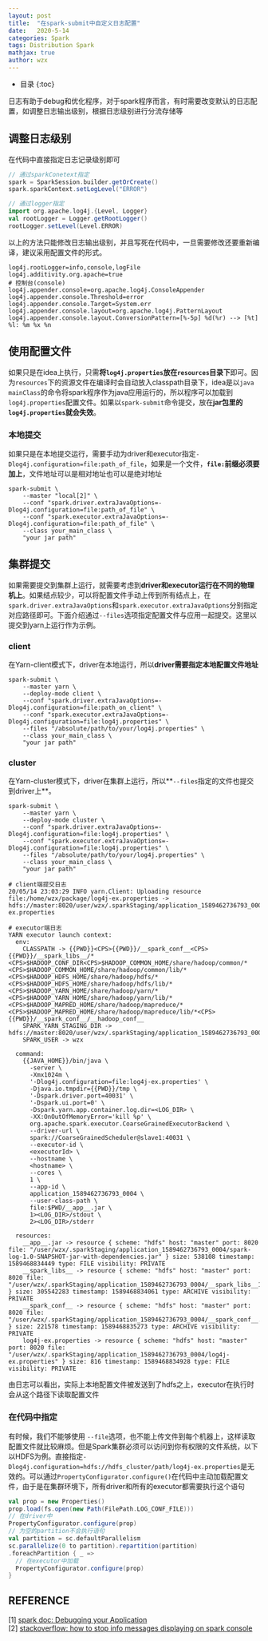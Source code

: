 ```yaml
---
layout: post
title:  "在spark-submit中自定义日志配置"
date:   2020-5-14
categories: Spark
tags: Distribution Spark
mathjax: true
author: wzx
---
```


- 目录
{:toc}

日志有助于debug和优化程序，对于spark程序而言，有时需要改变默认的日志配置，如调整日志输出级别，根据日志级别进行分流存储等




## 调整日志级别
在代码中直接指定日志记录级别即可
```scala
// 通过sparkConetext指定
spark = SparkSession.builder.getOrCreate()
spark.sparkContext.setLogLevel("ERROR")

// 通过logger指定
import org.apache.log4j.{Level, Logger}
val rootLogger = Logger.getRootLogger()
rootLogger.setLevel(Level.ERROR)
```

以上的方法只能修改日志输出级别，并且写死在代码中，一旦需要修改还要重新编译，建议采用配置文件的形式。
```properties
log4j.rootLogger=info,console,logFile
log4j.additivity.org.apache=true
# 控制台(console)
log4j.appender.console=org.apache.log4j.ConsoleAppender
log4j.appender.console.Threshold=error
log4j.appender.console.Target=System.err
log4j.appender.console.layout=org.apache.log4j.PatternLayout
log4j.appender.console.layout.ConversionPattern=[%-5p] %d(%r) --> [%t] %l: %m %x %n
```


## 使用配置文件
如果只是在idea上执行，只需**将`log4j.properties`放在`resources`目录下**即可。因为`resources`下的资源文件在编译时会自动放入classpath目录下，idea是以`java mainClass`的命令将spark程序作为java应用运行的，所以程序可以加载到`log4j.properties`配置文件。如果以`spark-submit`命令提交，放在**jar包里的`log4j.properties`就会失效**。

### 本地提交
如果只是在本地提交运行，需要手动为driver和executor指定`-Dlog4j.configuration=file:path_of_file`，如果是一个文件，**`file:`前缀必须要加上**，文件地址可以是相对地址也可以是绝对地址

```shell
spark-submit \
    --master "local[2]" \
    --conf "spark.driver.extraJavaOptions=-Dlog4j.configuration=file:path_of_file" \
    --conf "spark.executor.extraJavaOptions=-Dlog4j.configuration=file:path_of_file" \
    --class your_main_class \
    "your jar path"
```

## 集群提交
如果需要提交到集群上运行，就需要考虑到**driver和executor运行在不同的物理机上**。如果结点较少，可以将配置文件手动上传到所有结点上，在`spark.driver.extraJavaOptions`和`spark.executor.extraJavaOptions`分别指定对应路径即可。下面介绍通过`--files`选项指定配置文件与应用一起提交。这里以提交到yarn上运行作为示例。

### client
在Yarn-client模式下，driver在本地运行，所以**driver需要指定本地配置文件地址**

```shell
spark-submit \
    --master yarn \
    --deploy-mode client \
    --conf "spark.driver.extraJavaOptions=-Dlog4j.configuration=file:path_on_client" \
    --conf "spark.executor.extraJavaOptions=-Dlog4j.configuration=file:log4j.properties" \
    --files "/absolute/path/to/your/log4j.properties" \
    --class your_main_class \
    "your jar path"
```

### cluster
在Yarn-cluster模式下，driver在集群上运行，所以**`--files`指定的文件也提交到driver上**。

```shell
spark-submit \
    --master yarn \
    --deploy-mode cluster \
    --conf "spark.driver.extraJavaOptions=-Dlog4j.configuration=file:log4j.properties" \
    --conf "spark.executor.extraJavaOptions=-Dlog4j.configuration=file:log4j.properties" \
    --files "/absolute/path/to/your/log4j.properties" \
    --class your_main_class \
    "your jar path"
```

```
# client端提交日志
20/05/14 23:03:29 INFO yarn.Client: Uploading resource file:/home/wzx/package/log4j-ex.properties -> hdfs://master:8020/user/wzx/.sparkStaging/application_1589462736793_0003/log4j-ex.properties

# executor端日志
YARN executor launch context:
  env:
    CLASSPATH -> {{PWD}}<CPS>{{PWD}}/__spark_conf__<CPS>{{PWD}}/__spark_libs__/*<CPS>$HADOOP_CONF_DIR<CPS>$HADOOP_COMMON_HOME/share/hadoop/common/*<CPS>$HADOOP_COMMON_HOME/share/hadoop/common/lib/*<CPS>$HADOOP_HDFS_HOME/share/hadoop/hdfs/*<CPS>$HADOOP_HDFS_HOME/share/hadoop/hdfs/lib/*<CPS>$HADOOP_YARN_HOME/share/hadoop/yarn/*<CPS>$HADOOP_YARN_HOME/share/hadoop/yarn/lib/*<CPS>$HADOOP_MAPRED_HOME/share/hadoop/mapreduce/*<CPS>$HADOOP_MAPRED_HOME/share/hadoop/mapreduce/lib/*<CPS>{{PWD}}/__spark_conf__/__hadoop_conf__
    SPARK_YARN_STAGING_DIR -> hdfs://master:8020/user/wzx/.sparkStaging/application_1589462736793_0004
    SPARK_USER -> wzx

  command:
    {{JAVA_HOME}}/bin/java \
      -server \
      -Xmx1024m \
      '-Dlog4j.configuration=file:log4j-ex.properties' \
      -Djava.io.tmpdir={{PWD}}/tmp \
      '-Dspark.driver.port=40031' \
      '-Dspark.ui.port=0' \
      -Dspark.yarn.app.container.log.dir=<LOG_DIR> \
      -XX:OnOutOfMemoryError='kill %p' \
      org.apache.spark.executor.CoarseGrainedExecutorBackend \
      --driver-url \
      spark://CoarseGrainedScheduler@slave1:40031 \
      --executor-id \
      <executorId> \
      --hostname \
      <hostname> \
      --cores \
      1 \
      --app-id \
      application_1589462736793_0004 \
      --user-class-path \
      file:$PWD/__app__.jar \
      1><LOG_DIR>/stdout \
      2><LOG_DIR>/stderr

  resources:
    __app__.jar -> resource { scheme: "hdfs" host: "master" port: 8020 file: "/user/wzx/.sparkStaging/application_1589462736793_0004/spark-log-1.0-SNAPSHOT-jar-with-dependencies.jar" } size: 538108 timestamp: 1589468834449 type: FILE visibility: PRIVATE
    __spark_libs__ -> resource { scheme: "hdfs" host: "master" port: 8020 file: "/user/wzx/.sparkStaging/application_1589462736793_0004/__spark_libs__1732228556517610975.zip" } size: 305542283 timestamp: 1589468834061 type: ARCHIVE visibility: PRIVATE
    __spark_conf__ -> resource { scheme: "hdfs" host: "master" port: 8020 file: "/user/wzx/.sparkStaging/application_1589462736793_0004/__spark_conf__.zip" } size: 221578 timestamp: 1589468835273 type: ARCHIVE visibility: PRIVATE
    log4j-ex.properties -> resource { scheme: "hdfs" host: "master" port: 8020 file: "/user/wzx/.sparkStaging/application_1589462736793_0004/log4j-ex.properties" } size: 816 timestamp: 1589468834928 type: FILE visibility: PRIVATE
```
由日志可以看出，实际上本地配置文件被发送到了hdfs之上，executor在执行时会从这个路径下读取配置文件

### 在代码中指定

有时候，我们不能够使用 `--file`选项，也不能上传文件到每个机器上，这样读取配置文件就比较麻烦。但是Spark集群必须可以访问到你有权限的文件系统，以下以HDFS为例。直接指定`-Dlog4j.configuration=hdfs://hdfs_cluster/path/log4j-ex.properties`是无效的。可以通过`PropertyConfigurator.configure()`在代码中主动加载配置文件，由于是在集群环境下，所有driver和所有的executor都需要执行这个语句

```scala
val prop = new Properties()
prop.load(fs.open(new Path(FilePath.LOG_CONF_FILE)))
// 在driver中
PropertyConfigurator.configure(prop)
// 为空的partition不会执行语句
val partition = sc.defaultParallelism
sc.parallelize(0 to partition).repartition(partition)
.foreachPartition { _ =>
  // 在executor中加载
  PropertyConfigurator.configure(prop)
}
```



## REFERENCE
[1] [spark doc: Debugging your Application](https://spark.apache.org/docs/latest/running-on-yarn.html#debugging-your-application)  
[2] [stackoverflow: how to stop info messages displaying on spark console](https://stackoverflow.com/a/43747948/10569558)